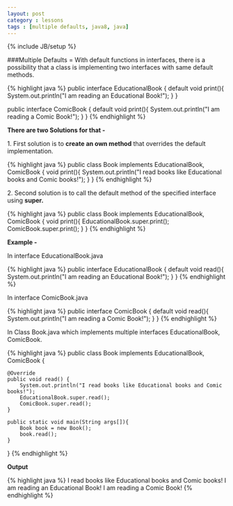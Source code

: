 ```yaml
---
layout: post
category : lessons
tags : [multiple defaults, java8, java]
---
```

{% include JB/setup %}

###Multiple Defaults =
With default functions in interfaces, there is a possibility that a class is implementing two interfaces with same default methods.

{% highlight java %}
public interface EducationalBook {
   default void print(){
      System.out.println("I am reading an Educational Book!");
   }
}

public interface ComicBook {
   default void print(){
      System.out.println("I am reading a Comic Book!");
   }
}
{% endhighlight %}


**There are two Solutions for that -**
<p>1. First solution is to <strong>create an own method</strong> that overrides the default implementation.</p>
{% highlight java %}
public class Book implements EducationalBook, ComicBook {
   void print(){			
      System.out.println("I read books like Educational books and Comic books!");
   }
}
{% endhighlight %}

<p>2. Second solution is to call the default method of the specified interface using <strong>super.</strong></p>
{% highlight java %}
public class Book implements EducationalBook, ComicBook {
   void print(){
      EducationalBook.super.print();
      ComicBook.super.print();
   }
}
{% endhighlight %}


<p><strong>Example -</strong></p>
<p>In interface EducationalBook.java</p>
{% highlight java %}
public interface EducationalBook {
    default void read(){
        System.out.println("I am reading an Educational Book!");
    }
}
{% endhighlight %}

<p>In interface ComicBook.java</p>
{% highlight java %}
public interface ComicBook {
    default void read(){
        System.out.println("I am reading a Comic Book!");
    }
}
{% endhighlight %}

<p>In Class Book.java which implements multiple interfaces EducationalBook, ComicBook.</p>
{% highlight java %}
public class Book implements EducationalBook, ComicBook {

    @Override
    public void read() {
        System.out.println("I read books like Educational books and Comic books!");
        EducationalBook.super.read();
        ComicBook.super.read();
    }

    public static void main(String args[]){
        Book book = new Book();
        book.read();
    }
}
{% endhighlight %}

<p><strong>Output</strong></p>
{% highlight java %}
I read books like Educational books and Comic books!
I am reading an Educational Book!
I am reading a Comic Book!
{% endhighlight %}


